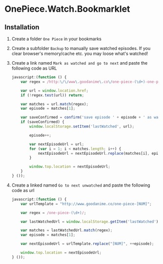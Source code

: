 # OnePiece.Watch.Bookmarklet

## Installation

1. Create a folder `One Piece` in your bookmarks
2. Create a subfolder `Backup` to manually save watched episodes. If you clear browser's memory/cache etc. you may loose what's watched!
3. Create a link named `Mark as watched and go to next` and paste the following code as URL

    ```javascript
    javascript:(function () {
        var regex = /http:\/\/www\.goodanime\.co\/one-piece-(\d+)-one-piece-(\d+)/;

        var url = window.location.href;
        if (!regex.test(url)) return;

        var matches = url.match(regex);
        var episode = matches[1];

        var saveConfirmed = confirm('save episode ' + episode + ' as watched and go to next?');
        if (saveConfirmed) {
            window.localStorage.setItem('lastWatched', url);

            episode++;

            var nextEpisodeUrl = url;        
            for (var i = 1; i < matches.length; i++) {
                nextEpisodeUrl = nextEpisodeUrl.replace(matches[i], episode);
            }

            window.top.location = nextEpisodeUrl;
        }
    } ());
    ```
    
4. Create a linked named `Go to next unwatched` and paste the following code as url

    ```javascript
    javascript:(function () {
        var urlTemplate = "http://www.goodanime.co/one-piece-[NUM]";

        var regex = /one-piece-(\d+)/;

        var lastWatchedUrl = window.localStorage.getItem('lastWatched');

        var matches = lastWatchedUrl.match(regex);
        var episode = matches[1];

        var nextEpisodeUrl = urlTemplate.replace("[NUM]", ++episode);

        window.top.location = nextEpisodeUrl;
    } ());
    ```
